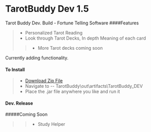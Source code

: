 TarotBuddy Dev 1.5
==================
Tarot Buddy Dev. Build - Fortune Telling Software
####Features
>* Personalized Tarot Reading
>* Look through Tarot Decks, In depth Meaning of each card
>>* More Tarot decks coming soon

Currently adding functionality.

#### To Install
>* [Download Zip File](https://github.com/supaFool/TarotBuddy/archive/Dev-Release.zip)  
>* Navigate to -- TarotBuddy\out\artifacts\TarotBuddy_DEV  
>* Place the .jar file anywhere you like and run it  

#### Dev. Release

#####Coming Soon
>>* Study Helper
